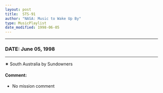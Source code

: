 ```yaml
---
layout: post
title:  STS-91
author: "NASA: Music to Wake Up By"
type: MusicPlaylist
date_modified: 1998-06-05
---
```


----
### DATE: June 05, 1998
----
✷ South Australia by Sundowners

#### Comment:
* No mission comment
